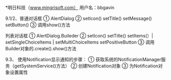 *明日科技（www.mingrisoft.com） 用户名：bbgavin

9.1/2、普通对话框 ① AlertDialog ② setIcon() setTitle() setMessage() setButton() ③ 调用show()方法

  列表对话框 ① AlertDialog.Buileder ② setIcon() setTitle() setItems(）| setSingleChoiceItems | setMultiChoiceItems setPositiveButton ③ 调用Builder对象的.create().show()方法
  
9.3、 使用Notification显示通知的步骤： ① 获取系统的NotificationManager服务（getSystemService()方法） ② 创建Notification对象 ③ 为Notification对象设置属性
